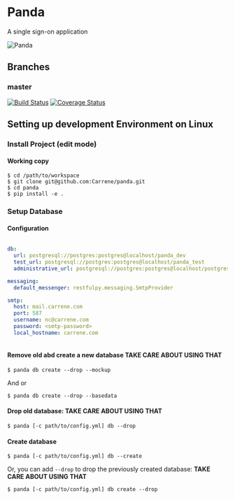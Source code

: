 # Panda
A single sign-on application

![Panda](http://tadalafilforsale.net/data/media/1/51830280.jpg)

## Branches

### master

[![Build Status](https://travis-ci.com/Carrene/panda.svg?token=QJx4YS88Uw3DGG4mp4z6&branch=master)](https://travis-ci.com/Carrene/panda)
[![Coverage Status](https://coveralls.io/repos/github/Carrene/panda/badge.svg?branch=master&t=ykm7UM)](https://coveralls.io/github/Carrene/panda?branch=master)


Setting up development Environment on Linux
----------------------------------

### Install Project (edit mode)

#### Working copy
    
    $ cd /path/to/workspace
    $ git clone git@github.com:Carrene/panda.git
    $ cd panda
    $ pip install -e .
 
### Setup Database

#### Configuration

```yaml

db:
  url: postgresql://postgres:postgres@localhost/panda_dev
  test_url: postgresql://postgres:postgres@localhost/panda_test
  administrative_url: postgresql://postgres:postgres@localhost/postgres

messaging:
  default_messenger: restfulpy.messaging.SmtpProvider

smtp:
  host: mail.carrene.com
  port: 587
  username: nc@carrene.com
  password: <smtp-password>
  local_hostname: carrene.com
   
```

#### Remove old abd create a new database **TAKE CARE ABOUT USING THAT**

    $ panda db create --drop --mockup

And or

    $ panda db create --drop --basedata 

#### Drop old database: **TAKE CARE ABOUT USING THAT**

    $ panda [-c path/to/config.yml] db --drop

#### Create database

    $ panda [-c path/to/config.yml] db --create

Or, you can add `--drop` to drop the previously created database: **TAKE CARE ABOUT USING THAT**

    $ panda [-c path/to/config.yml] db create --drop

